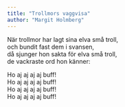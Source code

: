 ```yaml
---
title: "Trollmors vaggvisa"
author: "Margit Holmberg"
---
```


När trollmor har lagt sina elva små troll,  
och bundit fast dem i svansen,  
då sjunger hon sakta för elva små troll,  
de vackraste ord hon känner:

Ho aj aj aj aj buff!  
Ho aj aj aj aj buff!  
Ho aj aj aj aj buff!  
Ho aj aj aj aj buff!

